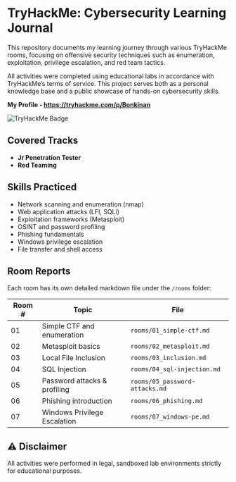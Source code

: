 # TryHackMe: Cybersecurity Learning Journal

This repository documents my learning journey through various TryHackMe rooms, focusing on offensive security techniques such as enumeration, exploitation, privilege escalation, and red team tactics.

All activities were completed using educational labs in accordance with TryHackMe’s terms of service. This project serves both as a personal knowledge base and a public showcase of hands-on cybersecurity skills.

**My Profile - https://tryhackme.com/p/Bonkinan**

![TryHackMe Badge](https://tryhackme.com/api/v2/badges/public-profile?userPublicId=2714535)

## Covered Tracks

- **Jr Penetration Tester**
- **Red Teaming**

## Skills Practiced

- Network scanning and enumeration (nmap)
- Web application attacks (LFI, SQLi)
- Exploitation frameworks (Metasploit)
- OSINT and password profiling
- Phishing fundamentals
- Windows privilege escalation
- File transfer and shell access

## Room Reports

Each room has its own detailed markdown file under the `/rooms` folder:

| Room # | Topic                        | File                           |
| ------ | ---------------------------- | ------------------------------ |
| 01     | Simple CTF and enumeration   | `rooms/01_simple-ctf.md`       |
| 02     | Metasploit basics            | `rooms/02_metasploit.md`       |
| 03     | Local File Inclusion         | `rooms/03_inclusion.md`        |
| 04     | SQL Injection                | `rooms/04_sql-injection.md`    |
| 05     | Password attacks & profiling | `rooms/05_password-attacks.md` |
| 06     | Phishing introduction        | `rooms/06_phishing.md`         |
| 07     | Windows Privilege Escalation | `rooms/07_windows-pe.md`       |

## ⚠️ Disclaimer

All activities were performed in legal, sandboxed lab environments strictly for educational purposes.
